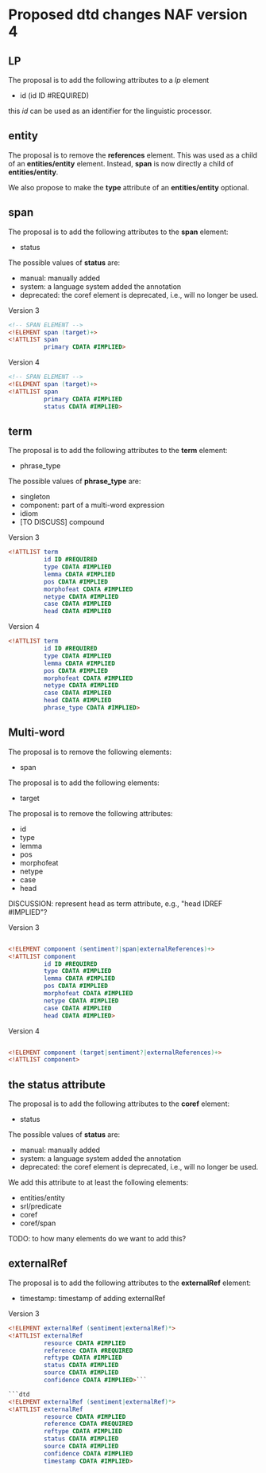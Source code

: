 # Proposed dtd changes NAF version 4

## LP
The proposal is to add the following attributes to a *lp* element
* id (id ID #REQUIRED)

this *id* can be used as an identifier for the linguistic processor.

## entity

The proposal is to remove the **references** element.
This was used as a child of an **entities/entity** element.
Instead, **span** is now directly a child of **entities/entity**.

We also propose to make the **type** attribute of an **entities/entity** optional.

## span

The proposal is to add the following attributes to the **span** element:
* status 

The possible values of **status** are:
* manual: manually added
* system: a language system added the annotation
* deprecated: the coref element is deprecated, i.e., will no longer be used.

Version 3
```dtd
<!-- SPAN ELEMENT -->
<!ELEMENT span (target)+>
<!ATTLIST span
          primary CDATA #IMPLIED>
```

Version 4
```dtd
<!-- SPAN ELEMENT -->
<!ELEMENT span (target)+>
<!ATTLIST span
          primary CDATA #IMPLIED
		  status CDATA #IMPLIED>
```


## term

The proposal is to add the following attributes to the **term** element:
* phrase_type 

The possible values of **phrase_type** are:
* singleton
* component: part of a multi-word expression
* idiom
* [TO DISCUSS] compound

Version 3

```dtd
<!ATTLIST term
          id ID #REQUIRED
          type CDATA #IMPLIED
          lemma CDATA #IMPLIED
          pos CDATA #IMPLIED
          morphofeat CDATA #IMPLIED
          netype CDATA #IMPLIED
          case CDATA #IMPLIED
          head CDATA #IMPLIED
```

Version 4

```dtd
<!ATTLIST term
          id ID #REQUIRED
          type CDATA #IMPLIED
          lemma CDATA #IMPLIED
          pos CDATA #IMPLIED
          morphofeat CDATA #IMPLIED
          netype CDATA #IMPLIED
          case CDATA #IMPLIED
          head CDATA #IMPLIED
          phrase_type CDATA #IMPLIED>
```

## Multi-word

The proposal is to remove the following elements:
* span 

The proposal is to add the following elements:
* target 

The proposal is to remove the following attributes:
* id 
* type
* lemma
* pos 
* morphofeat
* netype
* case 
* head 

DISCUSSION: represent head as term attribute, e.g., "head IDREF #IMPLIED"?
 
Version 3
```dtd 

<!ELEMENT component (sentiment?|span|externalReferences)+>
<!ATTLIST component
          id ID #REQUIRED
          type CDATA #IMPLIED
          lemma CDATA #IMPLIED
          pos CDATA #IMPLIED
          morphofeat CDATA #IMPLIED
          netype CDATA #IMPLIED
          case CDATA #IMPLIED
          head CDATA #IMPLIED>
```

Version 4

```dtd 

<!ELEMENT component (target|sentiment?|externalReferences)+>
<!ATTLIST component>
```

## the status attribute

The proposal is to add the following attributes to the **coref** element:
* status

The possible values of **status** are:
* manual: manually added
* system: a language system added the annotation
* deprecated: the coref element is deprecated, i.e., will no longer be used.

We add this attribute to at least the following elements:
* entities/entity
* srl/predicate
* coref
* coref/span

TODO: to how many elements do we want to add this?

## externalRef

The proposal is to add the following attributes to the **externalRef** element:
* timestamp: timestamp of adding externalRef

Version 3
```dtd
<!ELEMENT externalRef (sentiment|externalRef)*>
<!ATTLIST externalRef
          resource CDATA #IMPLIED
          reference CDATA #REQUIRED
          reftype CDATA #IMPLIED
          status CDATA #IMPLIED
          source CDATA #IMPLIED
          confidence CDATA #IMPLIED>```

```dtd
<!ELEMENT externalRef (sentiment|externalRef)*>
<!ATTLIST externalRef
          resource CDATA #IMPLIED
          reference CDATA #REQUIRED
          reftype CDATA #IMPLIED
          status CDATA #IMPLIED
          source CDATA #IMPLIED
          confidence CDATA #IMPLIED
		  timestamp CDATA #IMPLIED>